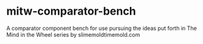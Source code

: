 # mitw-comparator-bench
A comparator component bench for use pursuing the ideas put forth in The Mind in the Wheel series by slimemoldtimemold.com

